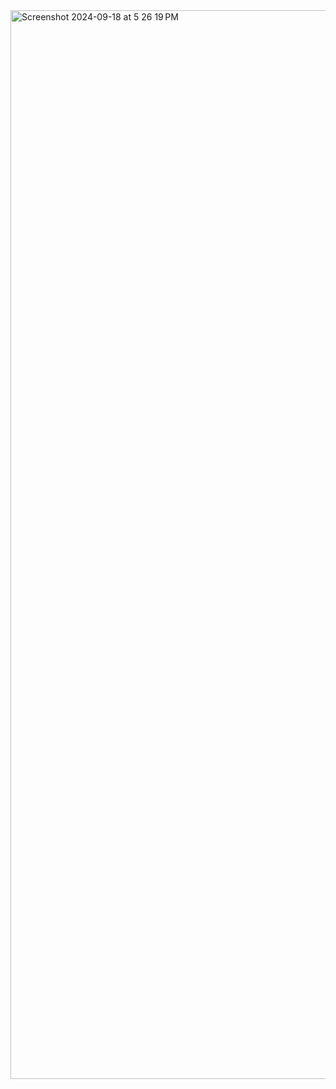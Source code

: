 <img width="1710" alt="Screenshot 2024-09-18 at 5 26 19 PM" src="https://github.com/user-attachments/assets/444be386-765a-4930-9eba-b678eb015642">
